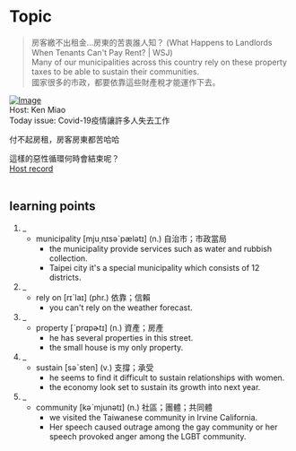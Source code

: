 # Topic

> 房客繳不出租金...房東的苦衷誰人知？ (What Happens to Landlords When Tenants Can't Pay Rent? | WSJ) <br>
> Many of our municipalities across this country rely on these property taxes to be able to sustain their communities. <br>
> 國家很多的市政，都要依靠這些財產稅才能運作下去。 <br>

[![Image](https://cdn.voicetube.com/assets/thumbnails/V0Vwerb2JvE.jpg)](https://www.youtube.com/embed/V0Vwerb2JvE?rel=0&showinfo=0&cc_load_policy=0&controls=1&autoplay=1&iv_load_policy=3&playsinline=1&wmode=transparent&start=226&end=239&enablejsapi=1&origin=https://tw.voicetube.com&widgetid=1)<br>
Host: Ken Miao
<br>Today issue: Covid-19疫情讓許多人失去工作

付不起房租，房客房東都苦哈哈

這樣的惡性循環何時會結束呢？
<br>
[Host record](https://cdn.voicetube.com/tmp/everyday_records/contact.kenmiao/4403.mp3)
<br><br>
## learning points
1. _
	* municipality [mju͵nɪsəˋpælətɪ] (n.) 自治市；市政當局
		- the municipality provide services such as water and rubbish collection.
		- Taipei city it's a special municipality which consists of 12 districts.
2. _
	* rely on [rɪˋlaɪ] (phr.) 依靠；信賴
		- you can't rely on the weather forecast.
3. _
	* property [ˋprɑpɚtɪ] (n.) 資產；房產
		- he has several properties in this street.
		- the small house is my only property.
4. _
	* sustain [səˋsten] (v.) 支撐；承受
		- he seems to find it difficult to sustain relationships with women.
		- the economy look set to sustain its growth into next year.
5. _
	* community [kəˋmjunətɪ] (n.) 社區；團體；共同體
		- we visited the Taiwanese community in Irvine California.
		- Her speech caused outrage among the gay community or her speech provoked anger among the LGBT community.
